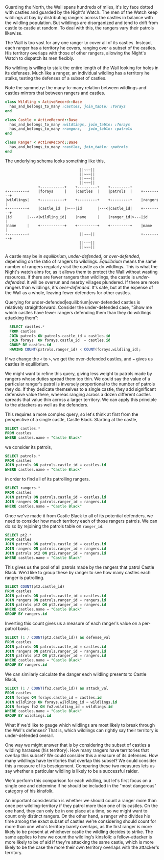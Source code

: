 Guarding the North, the Wall spans hundreds of miles, it's icy face
dotted with castles and guarded by the Night's Watch. The men of
the Watch keep wildlings at bay by distributing rangers across the
castles in balance with the wildling population. But wildlings are
disorganized and tend to drift from castle to castle at random. To deal
with this, the rangers vary their patrols likewise.

The Wall is too vast for any one ranger to cover all of its castles.
Instead, each ranger has a territory he covers, ranging over a subset
of the castles. His territory overlaps with those of other rangers,
allowing the Night's Watch to dispatch its men flexibly.

No wildling is willing to stalk the entire length of the Wall looking
for holes in its defenses. Much like a ranger, an individual wildling
has a territory he stalks, testing the defenses of a subset of castles.

Note the symmetry: the many-to-many relation between wildlings and
castles mirrors that between rangers and castles.

```ruby
class Wildling < ActiveRecord::Base
  has_and_belongs_to_many :castles, join_table: :forays
end

class Castle < ActiveRecord::Base
  has_and_belongs_to_many :wildlings, join_table: :forays
  has_and_belongs_to_many :rangers,   join_table: :patrols
end

class Ranger < ActiveRecord::Base
  has_and_belongs_to_many :castles, join_table: :patrols
end
```

The underlying schema looks something like this,

```
                                  ||~~~||
                                  ||~~~||
                                  ||~~~||
                                  ||~~~||
               +-----------+    +---------+    +---------+
+---------+    |forays     |    |castles  |    |patrols  |    +---------+
|wildlings|    +-----------+    +---------+    +---------+    |rangers  |
+---------+    |castle_id  |>---|id       |---<|castle_id|    +---------+
|id       |---<|wildling_id|    |name     |    |ranger_id|>---|id       |
|name     |    +-----------+    +---------+    +---------+    |name     |
+---------+                       ||~~~||                     +---------+
                                  ||~~~||
                                  ||~~~||
```

A castle may be in *equilibrium*, *under-defended*, or *over-defended*,
depending on the ratio of rangers to wildlings. *Equilibrium* means the
same number of rangers regularly visit the castle as do wildlings.
This is what the Night's watch aims for, as it allows them to protect
the Wall without wasting resources. If there are fewer rangers than
wildlings, the castle is *under-defended*. It will be overrun and nearby
villages plundered. If there are more rangers than wildlings, it's
*over-defended*. It's safe, but at the expense of the Wall as a whole,
leaving fewer defenders for other castles.

Querying for under-defended|equilibrium|over-defended castles is
relatively straightforward. Consider the under-defended case, "Show me
which castles have fewer rangers defending them than they do wildlings
attacking them":
```sql
  SELECT castles.*
  FROM castles
  JOIN patrols ON patrols.castle_id = castles.id
  JOIN forays  ON forays.castle_id  = castles.id
  GROUP BY castles.id
  HAVING COUNT(patrols.ranger_id) < COUNT(forays.wildling_id);
```

If we change the `<` to `>`, we get the over-defended castles, and `=`
gives us castles in equilibrium.

We might want to refine this query, giving less weight to patrols made by
rangers whose duties spread them too thin. We could say the value of a
particular ranger's patrol is inversely proportional to the number of patrols
they do. If they dedicate themselves to a single castle, they add significant
defensive value there, whereas ranging across a dozen different castles spreads
that value thin across a larger territory. We can apply this principle to the
attackers as well as the defenders.

This requires a more complex query, so let's think at first from the
perspective of a single castle, Castle Black. Starting at the castle,
```sql
SELECT castles.*
FROM castles
WHERE castles.name = "Castle Black"
```
we consider its patrols,
```sql
SELECT patrols.*
FROM castles
JOIN patrols ON patrols.castle_id = castles.id
WHERE castles.name = "Castle Black"
```
in order to find all of its patrolling rangers.
```sql
SELECT rangers.*
FROM castles
JOIN patrols ON patrols.castle_id = castles.id
JOIN rangers ON patrols.ranger_id = rangers.id
WHERE castles.name = "Castle Black"
```
Once we've made it from Castle Black to all of its potential defenders, we need
to consider how much territory each of those rangers patrols. We can do so by
rejoining the patrols table on `ranger_id`.
```sql
SELECT pt2.*
FROM castles
JOIN patrols ON patrols.castle_id = castles.id
JOIN rangers ON patrols.ranger_id = rangers.id
JOIN patrols pt2 ON pt2.ranger_id = rangers.id
WHERE castles.name = "Castle Black"
```
This gives us the pool of all patrols made by the rangers that patrol Castle
Black. We'd like to group these by ranger to see how many castles each ranger is
patrolling.
```sql
SELECT COUNT(pt2.castle_id)
FROM castles
JOIN patrols ON patrols.castle_id = castles.id
JOIN rangers ON patrols.ranger_id = rangers.id
JOIN patrols pt2 ON pt2.ranger_id = rangers.id
WHERE castles.name = "Castle Black"
GROUP BY rangers.id
```
Inverting this count gives us a measure of each ranger's value on a per-patrol
basis.
```sql
SELECT (1 / COUNT(pt2.castle_id)) as defense_val
FROM castles
JOIN patrols ON patrols.castle_id = castles.id
JOIN rangers ON patrols.ranger_id = rangers.id
JOIN patrols pt2 ON pt2.ranger_id = rangers.id
WHERE castles.name = "Castle Black"
GROUP BY rangers.id
```
We can similarly calculate the danger each wildling presents to Castle Black,
```sql
SELECT (1 / COUNT(fo2.castle_id)) as attack_val
FROM castles
JOIN forays ON forays.castle_id = castles.id
JOIN wildlings ON forays.wildling_id = wildlings.id
JOIN forays fo2 ON fo2.wildling_id = wildlings.id
WHERE castles.name = "Castle Black"
GROUP BY wildlings.id
```

What if we'd like to gauge which wildlings are most likely to break
through the Wall's defenses? That is, which wildlings can rightly say
their territory is under-defended overall.

One way we might answer that is by considering the subset of castles a
wildling harasses (his territory). How many rangers have territories
that overlap this subset? We could consider this a measure of its
defenses. How many wildlings have territories that overlap this subset?
We could consider this a measure of its beseigement. Comparing these two
measures lets us say whether a particular wildling is likely to be a successful
raider.

We'd perform this comparison for each wildling, but let's first focus
on a single one and determine if he should be included in the "most
dangerous" category of his kinsfolk.

An important consideration is whether we should count a ranger more than
once per wildling-territory if they patrol more than one of its castles.
On the one hand, they can only be in one place at a time, so we might
want to count only distinct rangers. On the other hand, a ranger who
divides his time among the exact subset of castles we're considering
should count for more than one who's territory barely overlaps, as
the first ranger is more likely to be present at whichever castle the
wildling decides to strike. The same applies to how we count the wildling's
kinsfolk: a fellow-attacker is more likely to be of aid if they're attacking the
same castle, which is more likely to be the case the more their own territory
overlaps with the attacker's territory.

